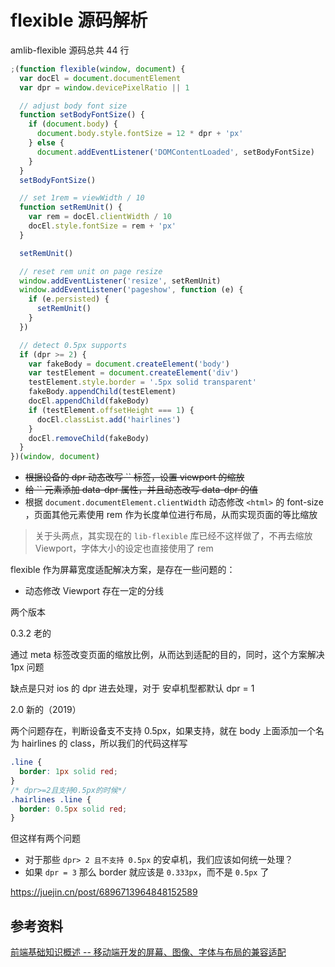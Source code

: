 # flexible 源码解析

amlib-flexible 源码总共 44 行

```javascript
;(function flexible(window, document) {
  var docEl = document.documentElement
  var dpr = window.devicePixelRatio || 1

  // adjust body font size
  function setBodyFontSize() {
    if (document.body) {
      document.body.style.fontSize = 12 * dpr + 'px'
    } else {
      document.addEventListener('DOMContentLoaded', setBodyFontSize)
    }
  }
  setBodyFontSize()

  // set 1rem = viewWidth / 10
  function setRemUnit() {
    var rem = docEl.clientWidth / 10
    docEl.style.fontSize = rem + 'px'
  }

  setRemUnit()

  // reset rem unit on page resize
  window.addEventListener('resize', setRemUnit)
  window.addEventListener('pageshow', function (e) {
    if (e.persisted) {
      setRemUnit()
    }
  })

  // detect 0.5px supports
  if (dpr >= 2) {
    var fakeBody = document.createElement('body')
    var testElement = document.createElement('div')
    testElement.style.border = '.5px solid transparent'
    fakeBody.appendChild(testElement)
    docEl.appendChild(fakeBody)
    if (testElement.offsetHeight === 1) {
      docEl.classList.add('hairlines')
    }
    docEl.removeChild(fakeBody)
  }
})(window, document)
```

- ~~根据设备的 dpr 动态改写 `` 标签，设置 viewport 的缩放~~
- ~~给 `` 元素添加 data-dpr 属性，并且动态改写 data-dpr 的值~~
- 根据 `document.documentElement.clientWidth` 动态修改 `<html>` 的 font-size ，页面其他元素使用 rem 作为长度单位进行布局，从而实现页面的等比缩放

> 关于头两点，其实现在的 `lib-flexible` 库已经不这样做了，不再去缩放 Viewport，字体大小的设定也直接使用了 rem

flexible 作为屏幕宽度适配解决方案，是存在一些问题的：

- 动态修改 Viewport 存在一定的分线

两个版本

0.3.2 老的

通过 meta 标签改变页面的缩放比例，从而达到适配的目的，同时，这个方案解决 1px 问题

缺点是只对 ios 的 dpr 进去处理，对于 安卓机型都默认 dpr = 1

2.0 新的（2019）

两个问题存在，判断设备支不支持 0.5px，如果支持，就在 body 上面添加一个名为 hairlines 的 class，所以我们的代码这样写

```css
.line {
  border: 1px solid red;
}
/* dpr>=2且支持0.5px的时候*/
.hairlines .line {
  border: 0.5px solid red;
}
```

但这样有两个问题

- 对于那些 `dpr> 2 且不支持 0.5px` 的安卓机，我们应该如何统一处理？
- 如果 `dpr = 3` 那么 border 就应该是 `0.333px`，而不是 `0.5px` 了

https://juejin.cn/post/6896713964848152589

## 参考资料

[前端基础知识概述 -- 移动端开发的屏幕、图像、字体与布局的兼容适配](https://github.com/chokcoco/cnblogsArticle/issues/25#)
